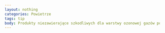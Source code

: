 ```yaml
---
layout: nothing
categories: Powietrze
tags: tip
body: Produkty niezawierające szkodliwych dla warstwy ozonowej gazów posiadają znak CFC Free lub Ozone Friendly.
---
```

